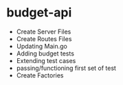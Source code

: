 # budget-api

- Create Server Files
- Create Routes Files
- Updating Main.go
- Adding budget tests
- Extending test cases
- passing/functioning first set of test
- Create Factories
